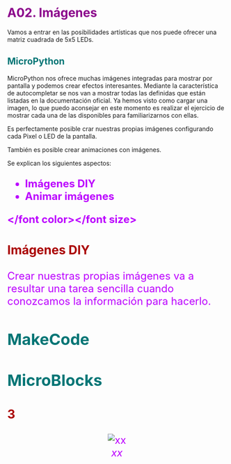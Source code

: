 # <FONT COLOR=#8B008B>A02. Imágenes</font>
Vamos a entrar en las posibilidades artísticas que nos puede ofrecer una matriz cuadrada de 5x5 LEDs.

## <FONT COLOR=#007575>**MicroPython**</font>
MicroPython nos ofrece muchas imágenes integradas para mostrar por pantalla y podemos crear efectos interesantes. Mediante la característica de autocompletar se nos van a mostrar todas las definidas que están listadas en la documentación oficial. Ya hemos visto como cargar una imagen, lo que puedo aconsejar en este momento es realizar el ejercicio de mostrar cada una de las disponibles para familiarizarnos con ellas.

Es perfectamente posible crar nuestras propias imágenes configurando cada Pixel o LED de la pantalla.

También es posible crear animaciones con imágenes.

Se explican los siguientes aspectos:

<FONT COLOR=#BB00FF><font size="5"><b>

* Imágenes DIY
* Animar imágenes

</font color></font size></b>

### <FONT COLOR=#AA0000>Imágenes DIY</font>
Crear nuestras propias imágenes va a resultar una tarea sencilla cuando conozcamos la información para hacerlo. 


## <FONT COLOR=#007575>**MakeCode**</font>


## <FONT COLOR=#007575>**MicroBlocks**</font>


### <FONT COLOR=#AA0000>3</font>

<center>

![xx](../img/actividades/.png)  
*xx*

</center>

